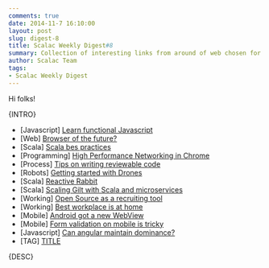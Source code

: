 ```yaml
---
comments: true
date: 2014-11-7 16:10:00
layout: post
slug: digest-8
title: Scalac Weekly Digest#8
summary: Collection of interesting links from around of web chosen for you by Scalac team
author: Scalac Team
tags:
- Scalac Weekly Digest
---
```


Hi folks! 

{INTRO}

* \[Javascript\] [Learn functional Javascript](https://jhusain.github.io/learnrx/)
* \[Web\] [Browser of the future?](http://breach.cc/)
* \[Scala\] [Scala bes practices](https://github.com/alexandru/scala-best-practices)
* \[Programming\] [High Performance Networking in Chrome](http://aosabook.org/en/posa/high-performance-networking-in-chrome.html)
* \[Process\] [Tips on writing reviewable code](https://secure.phabricator.com/book/phabflavor/article/writing_reviewable_code/)
* \[Robots\] [Getting started with Drones](http://paulstamatiou.com/getting-started-with-drones-quadcopters/)
* \[Scala\] [Reactive Rabbit](https://github.com/ScalaConsultants/reactive-rabbit)
* \[Scala\] [Scaling Gilt with Scala and microservices](http://www.infoq.com/presentations/scale-gilt)
* \[Working\] [Open Source as a recruiting tool](http://readwrite.com/2014/10/24/open-source-recruiting-facebook-netflix-twitter)
* \[Working\] [Best workplace is at home](http://qz.com/260933/the-case-for-a-distributed-workforce/)
* \[Mobile\] [Android got a new WebView](http://developer.telerik.com/featured/android-5-0s-auto-updating-webview-means-mobile-apps/)
* \[Mobile\] [Form validation on mobile is tricky](http://developer.telerik.com/featured/form-validation-right-mobile-applications/)
* [Javascript] [Can angular maintain dominance?](http://developer.telerik.com/featured/can-angularjs-maintain-dominance/)
* \[TAG\] [TITLE](LINK)

{DESC}
